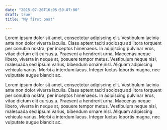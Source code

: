 ```yaml
---
date: "2015-07-26T16:05:50-07:00"
draft: true
title: "My first post"

---
```


Lorem ipsum dolor sit amet, consectetur adipiscing elit. Vestibulum lacinia ante non dolor viverra iaculis. Class aptent taciti sociosqu ad litora torquent per conubia nostra, per inceptos himenaeos. In adipiscing pulvinar eros, vitae dictum elit cursus a. Praesent a hendrerit urna. Maecenas neque libero, viverra in neque at, posuere tempor metus. Vestibulum neque nisi, malesuada sed ipsum varius, bibendum ornare nisl. Aliquam adipiscing vehicula varius. Morbi a interdum lacus. Integer luctus lobortis magna, nec vulputate augue blandit ac.

Lorem ipsum dolor sit amet, consectetur adipiscing elit. Vestibulum lacinia ante non dolor viverra iaculis. Class aptent taciti sociosqu ad litora torquent per conubia nostra, per inceptos himenaeos. In adipiscing pulvinar eros, vitae dictum elit cursus a. Praesent a hendrerit urna. Maecenas neque libero, viverra in neque at, posuere tempor metus. Vestibulum neque nisi, malesuada sed ipsum varius, bibendum ornare nisl. Aliquam adipiscing vehicula varius. Morbi a interdum lacus. Integer luctus lobortis magna, nec vulputate augue blandit ac.
